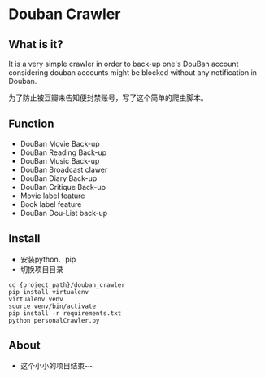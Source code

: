 # Douban Crawler


## What is it?

  It is a very simple crawler in order to back-up one's DouBan account considering douban accounts might be blocked without any notification in Douban.

  为了防止被豆瓣未告知便封禁账号，写了这个简单的爬虫脚本。


## Function

* DouBan Movie Back-up
* DouBan Reading Back-up
* DouBan Music Back-up
* DouBan Broadcast clawer
* DouBan Diary Back-up
* DouBan Critique Back-up
* Movie label feature
* Book label feature
* DouBan Dou-List back-up


## Install

- 安装python、pip
- 切换项目目录

```shell
cd {project_path}/douban_crawler
pip install virtualenv
virtualenv venv
source venv/bin/activate
pip install -r requirements.txt
python personalCrawler.py

```

## About

* 这个小小的项目结束~~
